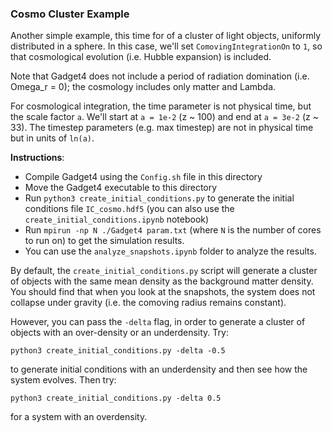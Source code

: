 ### Cosmo Cluster Example

Another simple example, this time for of a cluster of light objects, uniformly distributed in a sphere. In this case, we'll set `ComovingIntegrationOn` to `1`, so that cosmological evolution (i.e. Hubble expansion) is included. 

Note that Gadget4 does not include a period of radiation domination (i.e. Omega_r = 0); the cosmology includes only matter and Lambda. 

For cosmological integration, the time parameter is not physical time, but the scale factor `a`. We'll start at `a = 1e-2` (z ~ 100) and end at `a = 3e-2` (z ~ 33). The timestep parameters (e.g. max timestep) are not in physical time but in units of `ln(a)`.

**Instructions**:
- Compile Gadget4 using the `Config.sh` file in this directory
- Move the Gadget4 executable to this directory
- Run `python3 create_initial_conditions.py` to generate the initial conditions file `IC_cosmo.hdf5` (you can also use the `create_initial_conditions.ipynb` notebook)
- Run `mpirun -np N ./Gadget4 param.txt` (where `N` is the number of cores to run on) to get the simulation results.
- You can use the `analyze_snapshots.ipynb` folder to analyze the results.

By default, the `create_initial_conditions.py` script will generate a cluster of objects with the same mean density as the background matter density. You should find that when you look at the snapshots, the system does not collapse under gravity (i.e. the comoving radius remains constant). 

However, you can pass the `-delta` flag, in order to generate a cluster of objects with an over-density or an underdensity. Try:
```
python3 create_initial_conditions.py -delta -0.5
```
to generate initial conditions with an underdensity and then see how the system evolves. Then try:
```
python3 create_initial_conditions.py -delta 0.5
```
for a system with an overdensity.
